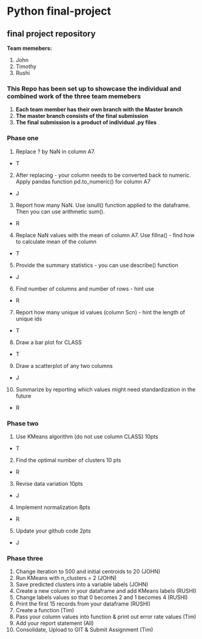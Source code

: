 # Python final-project
## final project repository

**Team memebers:** 
1. John 
2. Timothy 
3. Rushi 


### This Repo has been set up to showcase the individual and combined work of the three team memebers

1. **Each team member has their own branch with the Master branch**
2. **The master branch consists of the final submission**
3. **The final submission is a product of individual .py files**


### Phase one 
1. Replace ? by NaN in column A7. 
- T
2. After replacing - your column needs to be converted back to numeric. Apply pandas function pd.to_numeric() for column A7
- J
3. Report how many NaN. Use isnull() function applied to the dataframe. Then you can use arithmetic sum(). 
- R
4. Replace NaN values with the mean of column A7. Use fillna() - find how to calculate mean of the column
- T
5. Provide the summary statistics - you can use describe() function
- J
6. Find number of columns and number of rows - hint use 
- R
7. Report how many unique id values (column Scn) - hint the length of unique ids
- T
8. Draw a bar plot for CLASS 
- T
9. Draw a scatterplot of any two columns
- J
10. Summarize by reporting which values might need standardization in the future 
- R

### Phase two
1. Use KMeans algorithm (do not use column CLASS) 10pts
- T
2. Find the optimal number of clusters 10 pts
- R
3. Revise data variation 10pts
- J
4. Implement normalization 8pts
- R
5. Update your github code 2pts
- J

### Phase three
1. Change iteration to 500 and initial centroids to 20 (JOHN)
2. Run KMeans with n_clusters = 2 (JOHN)
3. Save predicted clusters into a variable labels (JOHN)
4. Create a new column in your dataframe and add KMeans labels (RUSHI)
5. Change labels values so that 0 becomes 2 and 1 becomes 4 (RUSHI)
6. Print the first 15 records from your dataframe (RUSHI)
7. Create a function (Tim)
8. Pass your column values into function & print out error rate values (Tim)
9. Add your report statement (All)
10. Consolidate, Upload to GIT & Submit Assignment (Tim)
